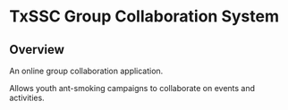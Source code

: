 # TxSSC Group Collaboration System

## Overview

An online group collaboration application.

Allows youth ant-smoking campaigns to collaborate on events and activities.
